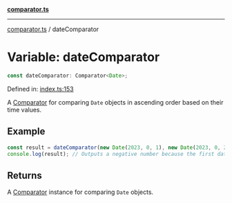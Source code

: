 [**comparator.ts**](../index.md)

---

[comparator.ts](../index.md) / dateComparator

# Variable: dateComparator

```ts
const dateComparator: Comparator<Date>;
```

Defined in: [index.ts:153](https://github.com/simonkberg/comparator.ts/blob/806cd3fa4519dbdc4b8bf35e9ef68a7f3c2522aa/index.ts#L153)

A [Comparator](../interfaces/Comparator.md) for comparing `Date` objects in ascending order based on their time values.

## Example

```ts
const result = dateComparator(new Date(2023, 0, 1), new Date(2023, 0, 2));
console.log(result); // Outputs a negative number because the first date is earlier than the second.
```

## Returns

A [Comparator](../interfaces/Comparator.md) instance for comparing `Date` objects.
